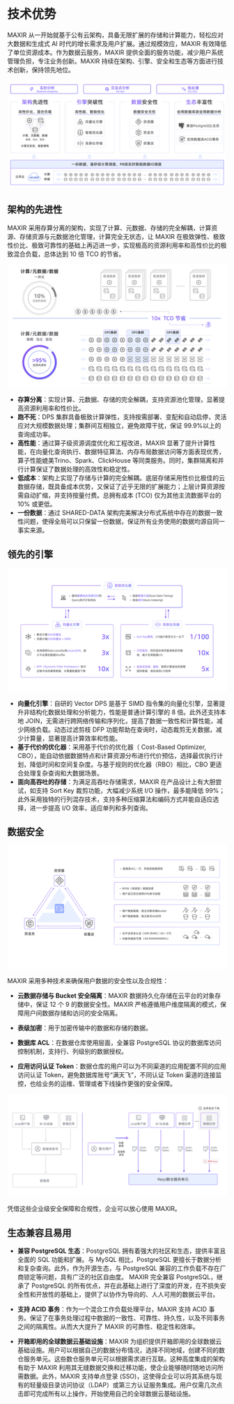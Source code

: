 # 技术优势

MAXIR 从一开始就基于公有云架构，具备无限扩展的存储和计算能力，轻松应对大数据和生成式 AI 时代的增长需求及用户扩展。通过规模效应，MAXIR 有效降低了单位资源成本。作为数据云服务，MAXIR 提供全面的服务功能，减少用户系统管理负担，专注业务创新。MAXIR 持续在架构、引擎、安全和生态等方面进行技术创新，保持领先地位。

![](/images/introduction/highlights-overview.png)


## 架构的先进性

MAXIR 采用存算分离的架构，实现了计算、元数据、存储的完全解耦，计算资源、存储资源与元数据池化管理，计算完全无状态，让 MAXIR 在极致弹性、极致性价比、极致可靠性的基础上再迈进一步，实现极高的资源利用率和高性价比的极致混合负载，总体达到 10 倍 TCO 的节省。

![](/images/introduction/highlights-architecture.png)

- **存算分离**：实现计算、元数据、存储的完全解耦，支持资源池化管理，显著提高资源利用率和性价比。
- **跑不死**：DPS 集群具备极致计算弹性，支持按需部署、变配和自动启停，灵活应对大规模数据处理；集群间互相独立，避免故障干扰，保证 99.9%以上的查询成功率。
- **高性能**：通过算子级资源调度优化和工程改进，MAXIR 显著了提升计算性能，在向量化查询执行、数据特征算法、内存布局数据访问等方面表现优秀，算子性能媲美Trino、Spark、ClickHouse 等同类服务。同时，集群隔离和并行计算保证了数据处理的高效性和稳定性。
- **低成本**：架构上实现了存储与计算的完全解耦。底层存储采用性价比极佳的云数据存储，既具备成本优势，又保证了近乎无限的扩展能力；上层计算资源按需自动扩缩，并支持按量付费。总拥有成本 (TCO) 仅为其他主流数据平台的 10% 或更低。
- **一份数据**：通过 SHARED-DATA 架构完美解决分布式系统中存在的数据一致性问题，使得全局可以只保留一份数据，保证所有业务使用的数据均源自同一事实来源。


## 领先的引擎

![](/images/introduction/highlights-engine.png)

- **向量化引擎**：自研的 Vector DPS 是基于 SIMD 指令集的向量化引擎，显著提升非结构化数据处理和分析能力，性能是普通计算引擎的 8 倍。此外还支持本地 JOIN，无需进行跨网络传输和序列化，提高了数据一致性和计算性能，减少网络负载。动态过滤剪枝 DFP 功能帮助在查询时，动态裁剪无关数据，减少计算量，显著提高计算效率和性能。
- **基于代价的优化器**：采用基于代价的优化器（ Cost-Based Optimizer, CBO），能自动依据数据特点和计算资源分布进行代价预估，选择最优执行计划，降低时间和空间复杂度。与基于规则的优化器（RBO）相比，CBO 更适合处理复杂查询和大数据场景。
- **面向高吞吐的存储**：为满足高吞吐存储需求，MAXIR 在产品设计上有大胆尝试，如支持 Sort Key 裁剪功能，大幅减少系统 I/O 操作，最多能降低 99%；此外采用独特的行列混存技术，支持多种压缩算法和编码方式并能自适应选择，进一步提高 I/O 效率，适应单列和多列查询。


## 数据安全

![](/images/introduction/highlights-security.png)





MAXIR 采用多种技术来确保用户数据的安全性以及合规性：

- **云数据存储与 Bucket 安全隔离**：MAXIR 数据持久化存储在云平台的对象存储中，保证 12 个 9 的数据安全性。MAXIR 严格遵循用户维度隔离的模式，保障用户间数据存储和访问的安全隔离。

- **表级加密**：用于加密传输中的数据和存储的数据。

- **数据库 ACL**：在数据仓库使用层面，全兼容 PostgreSQL 协议的数据库访问控制机制，支持行、列级别的数据授权。

- **应用访问认证 Token**：数据仓库的用户可以为不同渠道的应用配置不同的应用访问认证 Token，避免数据库账号“满天飞”，不同认证 Token 渠道的连接监控，也给业务的运维、管理或者下线操作更强的安全保障。

![](/images/introduction/highlights-token.png)

凭借这些企业级安全保障和合规性，企业可以放心使用 MAXIR。


## 生态兼容且易用

- **兼容 PostgreSQL 生态**：PostgreSQL 拥有着强大的社区和生态，提供丰富且全面的 SQL 功能和扩展。与 MySQL 相比，PostgreSQL 更擅长于数据分析和复杂查询。此外，作为开源生态，与 PostgreSQL 兼容的工作负载不存在厂商锁定等问题，具有广泛的社区自由度。 MAXIR 完全兼容 PostgreSQL，继承了 PostgreSQL 的所有优点，并在此基础上进行了深度的开发，在不损失安全性和开放性的基础上，提供了以协作为导向的、人人可用的数据云平台。


- **支持 ACID 事务**：作为一个混合工作负载处理平台，MAXIR 支持 ACID 事务。保证了在事务处理过程中数据的一致性、可靠性、持久性，以及不同事务之间的隔离性。从而大大提升了 MAXIR 的可靠性、稳定性和效率。

- **开箱即用的全球数据云基础设施**：MAXIR 为组织提供开箱即用的全球数据云基础设施。用户可以根据自己的数据分布情况，选择不同地域，创建不同的数仓服务单元。这些数仓服务单元可以根据需求进行互联。这种高度集成的架构有助于 MAXIR 利用其无缝数据交换和迁移功能，使企业能够随时随地访问所需数据。此外，MAXIR 支持单点登录 (SSO)，这使得企业可以将其系统与现有的轻量级目录访问协议（LDAP）或第三方认证服务集成。用户仅需几次点击即可完成所有以上操作，开始使用自己的全球数据云基础设施。
